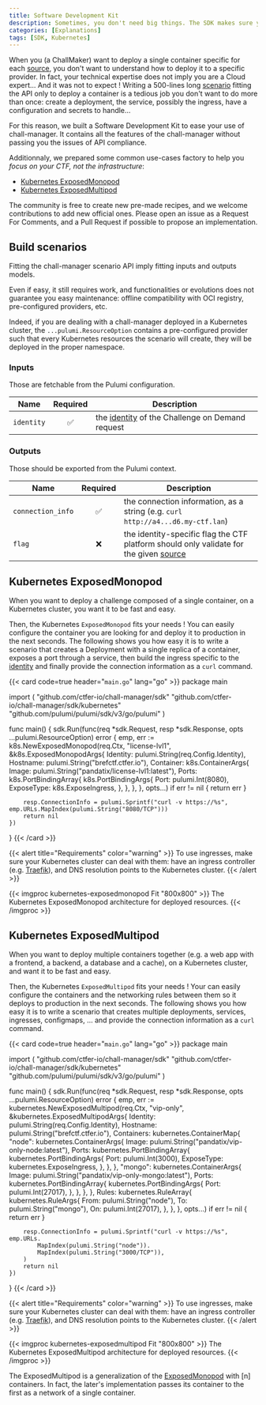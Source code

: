 ```yaml
---
title: Software Development Kit
description: Sometimes, you don't need big things. The SDK makes sure you don't need to be a DevOps.
categories: [Explanations]
tags: [SDK, Kubernetes]
---
```


When you (a ChallMaker) want to deploy a single container specific for each [source](/docs/chall-manager/glossary#source), you don't want to understand how to deploy it to a specific provider. In fact, your technical expertise does not imply you are a Cloud expert... And it was not to expect !
Writing a 500-lines long [scenario](/docs/chall-manager/glossary#scenario) fitting the API only to deploy a container is a tedious job you don't want to do more than once: create a deployment, the service, possibly the ingress, have a configuration and secrets to handle...

For this reason, we built a Software Development Kit to ease your use of chall-manager.
It contains all the features of the chall-manager without passing you the issues of API compliance.

Additionnaly, we prepared some common use-cases factory to help you _focus on your CTF, not the infrastructure_:
- [Kubernetes ExposedMonopod](#kubernetes-exposedmonopod)
- [Kubernetes ExposedMultipod](#kubernetes-exposedmultipod)

The community is free to create new pre-made recipes, and we welcome contributions to add new official ones. Please open an issue as a Request For Comments, and a Pull Request if possible to propose an implementation.

## Build scenarios

Fitting the chall-manager scenario API imply fitting inputs and outputs models.

Even if easy, it still requires work, and functionalities or evolutions does not guarantee you easy maintenance: offline compatibility with OCI registry, pre-configured providers, etc.

Indeed, if you are dealing with a chall-manager deployed in a Kubernetes cluster, the `...pulumi.ResourceOption` contains a pre-configured provider such that every Kubernetes resources the scenario will create, they will be deployed in the proper namespace.

### Inputs

Those are fetchable from the Pulumi configuration.

| Name | Required | Description |
|---|:---:|---|
| `identity` | ✅ | the [identity](/docs/chall-manager/glossary#identity) of the Challenge on Demand request |

### Outputs

Those should be exported from the Pulumi context.

| Name | Required | Description |
|---|:---:|---|
| `connection_info` | ✅ | the connection information, as a string (e.g. `curl http://a4...d6.my-ctf.lan`) |
| `flag` | ❌ | the identity-specific flag the CTF platform should only validate for the given [source](/docs/chall-manager/glossary#source) |

## Kubernetes ExposedMonopod

When you want to deploy a challenge composed of a single container, on a Kubernetes cluster, you want it to be fast and easy.

Then, the Kubernetes `ExposedMonopod` fits your needs ! You can easily configure the container you are looking for and deploy it to production in the next seconds.
The following shows you how easy it is to write a scenario that creates a Deployment with a single replica of a container, exposes a port through a service, then build the ingress specific to the [identity](/docs/chall-manager/glossary#identity) and finally provide the connection information as a `curl` command.

{{< card code=true header="`main.go`" lang="go" >}}
package main

import (
	"github.com/ctfer-io/chall-manager/sdk"
	"github.com/ctfer-io/chall-manager/sdk/kubernetes"
	"github.com/pulumi/pulumi/sdk/v3/go/pulumi"
)

func main() {
	sdk.Run(func(req *sdk.Request, resp *sdk.Response, opts ...pulumi.ResourceOption) error {
		emp, err := k8s.NewExposedMonopod(req.Ctx, "license-lvl1", &k8s.ExposedMonopodArgs{
			Identity: pulumi.String(req.Config.Identity),
			Hostname: pulumi.String("brefctf.ctfer.io"),
			Container: k8s.ContainerArgs{
				Image: pulumi.String("pandatix/license-lvl1:latest"),
				Ports: k8s.PortBindingArray{
					k8s.PortBindingArgs{
						Port:       pulumi.Int(8080),
						ExposeType: k8s.ExposeIngress,
					},
				},
			},
		}, opts...)
		if err != nil {
			return err
		}

		resp.ConnectionInfo = pulumi.Sprintf("curl -v https://%s", emp.URLs.MapIndex(pulumi.String("8080/TCP")))
		return nil
	})
}
{{< /card >}}

{{< alert title="Requirements" color="warning" >}}
To use ingresses, make sure your Kubernetes cluster can deal with them: have an ingress controller (e.g. [Traefik](https://traefik.io/)), and DNS resolution points to the Kubernetes cluster.
{{< /alert >}}

{{< imgproc kubernetes-exposedmonopod Fit "800x800" >}}
The Kubernetes ExposedMonopod architecture for deployed resources.
{{< /imgproc >}}

<!-- TODO provide ExposedMonopod configuration (attributes, required/optional, type, description) -->

## Kubernetes ExposedMultipod

When you want to deploy multiple containers together (e.g. a web app with a frontend, a backend, a database and a cache), on a Kubernetes cluster, and want it to be fast and easy.

Then, the Kubernetes `ExposedMultipod` fits your needs ! Your can easily configure the containers and the networking rules between them so it deploys to production in the next seconds.
The following shows you how easy it is to write a scenario that creates multiple deployments, services, ingresses, configmaps, ... and provide the connection information as a `curl` command.

{{< card code=true header="`main.go`" lang="go" >}}
package main

import (
	"github.com/ctfer-io/chall-manager/sdk"
	"github.com/ctfer-io/chall-manager/sdk/kubernetes"
	"github.com/pulumi/pulumi/sdk/v3/go/pulumi"
)

func main() {
	sdk.Run(func(req *sdk.Request, resp *sdk.Response, opts ...pulumi.ResourceOption) error {
			emp, err := kubernetes.NewExposedMultipod(req.Ctx, "vip-only", &kubernetes.ExposedMultipodArgs{
			Identity: pulumi.String(req.Config.Identity),
			Hostname: pulumi.String("brefctf.ctfer.io"),
			Containers: kubernetes.ContainerMap{
				"node": kubernetes.ContainerArgs{
					Image: pulumi.String("pandatix/vip-only-node:latest"),
					Ports: kubernetes.PortBindingArray{
						kubernetes.PortBindingArgs{
							Port:       pulumi.Int(3000),
							ExposeType: kubernetes.ExposeIngress,
						},
					},
				},
				"mongo": kubernetes.ContainerArgs{
					Image: pulumi.String("pandatix/vip-only-mongo:latest"),
					Ports: kubernetes.PortBindingArray{
						kubernetes.PortBindingArgs{
							Port: pulumi.Int(27017),
						},
					},
				},
			},
			Rules: kubernetes.RuleArray{
				kubernetes.RuleArgs{
					From: pulumi.String("node"),
					To:   pulumi.String("mongo"),
					On:   pulumi.Int(27017),
				},
			},
		}, opts...)
		if err != nil {
			return err
		}

		resp.ConnectionInfo = pulumi.Sprintf("curl -v https://%s", emp.URLs.
			MapIndex(pulumi.String("node")).
			MapIndex(pulumi.String("3000/TCP")),
		)
		return nil
	})
}
{{< /card >}}

{{< alert title="Requirements" color="warning" >}}
To use ingresses, make sure your Kubernetes cluster can deal with them: have an ingress controller (e.g. [Traefik](https://traefik.io/)), and DNS resolution points to the Kubernetes cluster.
{{< /alert >}}

{{< imgproc kubernetes-exposedmultipod Fit "800x800" >}}
The Kubernetes ExposedMultipod architecture for deployed resources.
{{< /imgproc >}}

The ExposedMultipod is a generalization of the [ExposedMonopod](#kubernetes-exposedmonopod) with \[n\] containers. In fact, the later's implementation passes its container to the first as a network of a single container.
